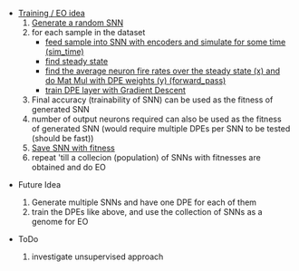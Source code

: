 * [Training / EO idea](./demonstration/06_training_test.ipynb)
    1. [Generate a random SNN](./demonstration/02_network_creation.ipynb)
    1. for each sample in the dataset
        - [feed sample into SNN with encoders and simulate for some time (sim_time)](./demonstration/03_running_network.ipynb)
        - [find steady state](./demonstration/04_steady_state.ipynb)
        - [find the average neuron fire rates over the steady state (x) and do Mat Mul with DPE weights (y) (forward_pass)](./src/training_tools.py)
        - [train DPE layer with Gradient Descent](./demonstration/05_weight_update.ipynb)
    1. Final accuracy (trainability of SNN) can be used as the fitness of generated SNN
    1. number of output neurons required can also be used as the fitness of generated SNN (would require multiple DPEs per SNN to be tested (should be fast))
    1. [Save SNN with fitness](./demonstration/07_saving_network.ipynb)
    1. repeat 'till a collecion (population) of SNNs with fitnesses are obtained and do EO

- Future Idea
    1. Generate multiple SNNs and have one DPE for each of them
    1. train the DPEs like above, and use the collection of SNNs as a genome for EO

- ToDo
    1. investigate unsupervised approach